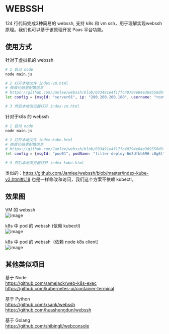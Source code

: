 # WEBSSH
124 行代码完成3种简易的 webssh, 支持 k8s 和 vm ssh，用于理解实现webssh原理。我们也可以基于该原理开发 Paas 平台功能。

## 使用方式
针对于虚拟机的 webssh
```bash
# 1 启动 node
node main.js

# 2 打开本地文件 index-vm.html
# 修改代码里配置信息
# https://github.com/Jamlee/webssh/blob/033491e4f17fc40794e84e369550d9f20f290af0/index.html#L11
let config = {msgId: "server01", ip: "200.200.200.180", username: "root", password: "YOUR PASSWORD"};

# 3 然后本地浏览器打开 index-vm.html
``` 

针对于k8s 的 webssh
```bash
# 1 启动 node
node main.js

# 2 打开本地文件 index-kube.html
# 修改代码里配置信息
# https://github.com/Jamlee/webssh/blob/033491e4f17fc40794e84e369550d9f20f290af0/index.html#L11
let config = {msgId: "pod01", podName: "tiller-deploy-6d8dfbb696-z8g6l", namespace: "kube-system"};

# 3 然后本地浏览器打开 index-kube.html
``` 
类似的：https://github.com/Jamlee/webssh/blob/master/index-kube-v2.html#L18 也是一样修改和访问，我们这个方案不依赖 kubectl。

## 效果图
VM 的 webssh  
![image](http://github.com/Jamlee/webssh/raw/master/01.jpg)  

k8s 中 pod 的 webssh (依赖 kubectl)  
![image](http://github.com/Jamlee/webssh/raw/master/02.jpg)  

k8s 中 pod 的 webssh（依赖 node k8s client）  
![image](http://github.com/Jamlee/webssh/raw/master/03.jpg)  

## 其他类似项目

基于 Node  
https://github.com/samejack/web-k8s-exec  
https://github.com/kubernetes-ui/container-terminal  

基于 Python  
https://github.com/xsank/webssh  
https://github.com/huashengdun/webssh  

基于 Golang  
https://github.com/shibingli/webconsole  

